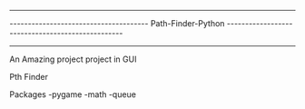 ***********************************************************************************************************
-------------------------------------- Path-Finder-Python -------------------------------------------------
***********************************************************************************************************
An Amazing project project in GUI

Pth Finder

Packages
-pygame
-math
-queue
